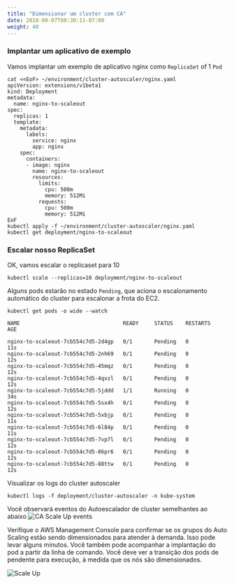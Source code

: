 ```yaml
---
title: "Dimensionar um cluster com CA"
date: 2018-08-07T08:30:11-07:00
weight: 40
---
```


### Implantar um aplicativo de exemplo

Vamos implantar um exemplo de aplicativo nginx como `ReplicaSet` of 1 `Pod`

```
cat <<EoF> ~/environment/cluster-autoscaler/nginx.yaml
apiVersion: extensions/v1beta1
kind: Deployment
metadata:
  name: nginx-to-scaleout
spec:
  replicas: 1
  template:
    metadata:
      labels:
        service: nginx
        app: nginx
    spec:
      containers:
      - image: nginx
        name: nginx-to-scaleout
        resources:
          limits:
            cpu: 500m
            memory: 512Mi
          requests:
            cpu: 500m
            memory: 512Mi
EoF
kubectl apply -f ~/environment/cluster-autoscaler/nginx.yaml
kubectl get deployment/nginx-to-scaleout
```

### Escalar nosso ReplicaSet

OK, vamos escalar o replicaset para 10
```
kubectl scale --replicas=10 deployment/nginx-to-scaleout
```
Alguns pods estarão no estado `Pending`, que aciona o escalonamento automático do cluster para escalonar a frota do EC2.

```
kubectl get pods -o wide --watch
```

```
NAME                                 READY     STATUS    RESTARTS   AGE

nginx-to-scaleout-7cb554c7d5-2d4gp   0/1       Pending   0          11s
nginx-to-scaleout-7cb554c7d5-2nh69   0/1       Pending   0          12s
nginx-to-scaleout-7cb554c7d5-45mqz   0/1       Pending   0          12s
nginx-to-scaleout-7cb554c7d5-4qvzl   0/1       Pending   0          12s
nginx-to-scaleout-7cb554c7d5-5jddd   1/1       Running   0          34s
nginx-to-scaleout-7cb554c7d5-5sx4h   0/1       Pending   0          12s
nginx-to-scaleout-7cb554c7d5-5xbjp   0/1       Pending   0          11s
nginx-to-scaleout-7cb554c7d5-6l84p   0/1       Pending   0          11s
nginx-to-scaleout-7cb554c7d5-7vp7l   0/1       Pending   0          12s
nginx-to-scaleout-7cb554c7d5-86pr6   0/1       Pending   0          12s
nginx-to-scaleout-7cb554c7d5-88ttw   0/1       Pending   0          12s
```

Visualizar os logs do cluster autoscaler
```
kubectl logs -f deployment/cluster-autoscaler -n kube-system
```
Você observará eventos do Autoescalador de cluster semelhantes ao abaixo
![CA Scale Up events](/images/scaling-asg-up2.png)

Verifique o AWS Management Console para confirmar se os grupos do Auto Scaling estão sendo dimensionados para atender à demanda. Isso pode levar alguns minutos. Você também pode acompanhar a implantação do pod a partir da linha de comando. Você deve ver a transição dos pods de pendente para execução, à medida que os nós são dimensionados.

![Scale Up](/images/scaling-asg-up.png)
